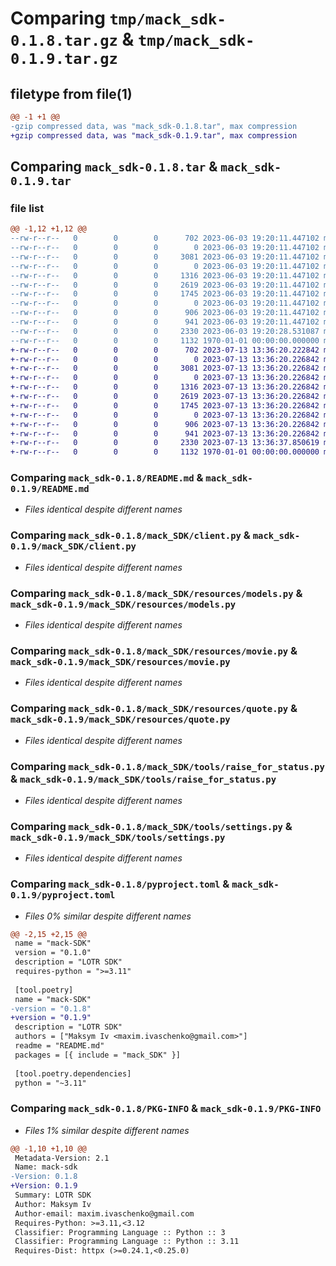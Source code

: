 # Comparing `tmp/mack_sdk-0.1.8.tar.gz` & `tmp/mack_sdk-0.1.9.tar.gz`

## filetype from file(1)

```diff
@@ -1 +1 @@
-gzip compressed data, was "mack_sdk-0.1.8.tar", max compression
+gzip compressed data, was "mack_sdk-0.1.9.tar", max compression
```

## Comparing `mack_sdk-0.1.8.tar` & `mack_sdk-0.1.9.tar`

### file list

```diff
@@ -1,12 +1,12 @@
--rw-r--r--   0        0        0      702 2023-06-03 19:20:11.447102 mack_sdk-0.1.8/README.md
--rw-r--r--   0        0        0        0 2023-06-03 19:20:11.447102 mack_sdk-0.1.8/mack_SDK/__init__.py
--rw-r--r--   0        0        0     3081 2023-06-03 19:20:11.447102 mack_sdk-0.1.8/mack_SDK/client.py
--rw-r--r--   0        0        0        0 2023-06-03 19:20:11.447102 mack_sdk-0.1.8/mack_SDK/resources/__init__.py
--rw-r--r--   0        0        0     1316 2023-06-03 19:20:11.447102 mack_sdk-0.1.8/mack_SDK/resources/models.py
--rw-r--r--   0        0        0     2619 2023-06-03 19:20:11.447102 mack_sdk-0.1.8/mack_SDK/resources/movie.py
--rw-r--r--   0        0        0     1745 2023-06-03 19:20:11.447102 mack_sdk-0.1.8/mack_SDK/resources/quote.py
--rw-r--r--   0        0        0        0 2023-06-03 19:20:11.447102 mack_sdk-0.1.8/mack_SDK/tools/__init__.py
--rw-r--r--   0        0        0      906 2023-06-03 19:20:11.447102 mack_sdk-0.1.8/mack_SDK/tools/raise_for_status.py
--rw-r--r--   0        0        0      941 2023-06-03 19:20:11.447102 mack_sdk-0.1.8/mack_SDK/tools/settings.py
--rw-r--r--   0        0        0     2330 2023-06-03 19:20:28.531087 mack_sdk-0.1.8/pyproject.toml
--rw-r--r--   0        0        0     1132 1970-01-01 00:00:00.000000 mack_sdk-0.1.8/PKG-INFO
+-rw-r--r--   0        0        0      702 2023-07-13 13:36:20.222842 mack_sdk-0.1.9/README.md
+-rw-r--r--   0        0        0        0 2023-07-13 13:36:20.226842 mack_sdk-0.1.9/mack_SDK/__init__.py
+-rw-r--r--   0        0        0     3081 2023-07-13 13:36:20.226842 mack_sdk-0.1.9/mack_SDK/client.py
+-rw-r--r--   0        0        0        0 2023-07-13 13:36:20.226842 mack_sdk-0.1.9/mack_SDK/resources/__init__.py
+-rw-r--r--   0        0        0     1316 2023-07-13 13:36:20.226842 mack_sdk-0.1.9/mack_SDK/resources/models.py
+-rw-r--r--   0        0        0     2619 2023-07-13 13:36:20.226842 mack_sdk-0.1.9/mack_SDK/resources/movie.py
+-rw-r--r--   0        0        0     1745 2023-07-13 13:36:20.226842 mack_sdk-0.1.9/mack_SDK/resources/quote.py
+-rw-r--r--   0        0        0        0 2023-07-13 13:36:20.226842 mack_sdk-0.1.9/mack_SDK/tools/__init__.py
+-rw-r--r--   0        0        0      906 2023-07-13 13:36:20.226842 mack_sdk-0.1.9/mack_SDK/tools/raise_for_status.py
+-rw-r--r--   0        0        0      941 2023-07-13 13:36:20.226842 mack_sdk-0.1.9/mack_SDK/tools/settings.py
+-rw-r--r--   0        0        0     2330 2023-07-13 13:36:37.850619 mack_sdk-0.1.9/pyproject.toml
+-rw-r--r--   0        0        0     1132 1970-01-01 00:00:00.000000 mack_sdk-0.1.9/PKG-INFO
```

### Comparing `mack_sdk-0.1.8/README.md` & `mack_sdk-0.1.9/README.md`

 * *Files identical despite different names*

### Comparing `mack_sdk-0.1.8/mack_SDK/client.py` & `mack_sdk-0.1.9/mack_SDK/client.py`

 * *Files identical despite different names*

### Comparing `mack_sdk-0.1.8/mack_SDK/resources/models.py` & `mack_sdk-0.1.9/mack_SDK/resources/models.py`

 * *Files identical despite different names*

### Comparing `mack_sdk-0.1.8/mack_SDK/resources/movie.py` & `mack_sdk-0.1.9/mack_SDK/resources/movie.py`

 * *Files identical despite different names*

### Comparing `mack_sdk-0.1.8/mack_SDK/resources/quote.py` & `mack_sdk-0.1.9/mack_SDK/resources/quote.py`

 * *Files identical despite different names*

### Comparing `mack_sdk-0.1.8/mack_SDK/tools/raise_for_status.py` & `mack_sdk-0.1.9/mack_SDK/tools/raise_for_status.py`

 * *Files identical despite different names*

### Comparing `mack_sdk-0.1.8/mack_SDK/tools/settings.py` & `mack_sdk-0.1.9/mack_SDK/tools/settings.py`

 * *Files identical despite different names*

### Comparing `mack_sdk-0.1.8/pyproject.toml` & `mack_sdk-0.1.9/pyproject.toml`

 * *Files 0% similar despite different names*

```diff
@@ -2,15 +2,15 @@
 name = "mack-SDK"
 version = "0.1.0"
 description = "LOTR SDK"
 requires-python = ">=3.11"
 
 [tool.poetry]
 name = "mack-SDK"
-version = "0.1.8"
+version = "0.1.9"
 description = "LOTR SDK"
 authors = ["Maksym Iv <maxim.ivaschenko@gmail.com>"]
 readme = "README.md"
 packages = [{ include = "mack_SDK" }]
 
 [tool.poetry.dependencies]
 python = "~3.11"
```

### Comparing `mack_sdk-0.1.8/PKG-INFO` & `mack_sdk-0.1.9/PKG-INFO`

 * *Files 1% similar despite different names*

```diff
@@ -1,10 +1,10 @@
 Metadata-Version: 2.1
 Name: mack-sdk
-Version: 0.1.8
+Version: 0.1.9
 Summary: LOTR SDK
 Author: Maksym Iv
 Author-email: maxim.ivaschenko@gmail.com
 Requires-Python: >=3.11,<3.12
 Classifier: Programming Language :: Python :: 3
 Classifier: Programming Language :: Python :: 3.11
 Requires-Dist: httpx (>=0.24.1,<0.25.0)
```

